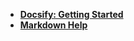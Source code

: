- [**Docsify: Getting Started**](/learn_to_code/docsify/gettingstarted)
- [**Markdown Help**](/learn_to_code/docsify/markdowntutorial)

